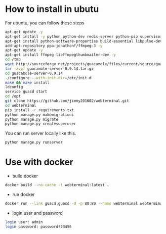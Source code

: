 # How to install in ubutu
For ubuntu, you can follow these steps
``` sh
apt-get update -y
apt-get install -y python python-dev redis-server python-pip supervisor nginx git docker
apt-get install python-software-properties build-essential libpulse-dev libssh-dev libwebp-dev libvncserver-dev software-properties-common curl gcc libavcodec-dev libavutil-dev libcairo2-dev libswscale-dev libpango1.0-dev libfreerdp-dev libssh2-1-dev libossp-uuid-dev jq wget libpng12-dev libvorbis-dev libtelnet-dev libssl-dev libjpeg-dev libjpeg-turbo8-dev -y
add-apt-repository ppa:jonathonf/ffmpeg-3 -y
apt-get update -y
apt-get install ffmpeg libffmpegthumbnailer-dev -y
cd /tmp
wget http://sourceforge.net/projects/guacamole/files/current/source/guacamole-server-0.9.14.tar.gz
tar -xvpf guacamole-server-0.9.14.tar.gz
cd guacamole-server-0.9.14
./configure --with-init-dir=/etc/init.d
make && make install
ldconfig
service guacd start
cd /opt
git clone https://github.com/jimmy201602/webterminal.git
cd webterminal
pip install -r requirements.txt
python manage.py makemigrations
python manage.py migrate
python manage.py createsuperuser
```
You can run server locally like this.
```sh
python manage.py runserver
```
# Use with docker
* build docker
```sh
docker build --no-cache -t webterminal:latest .
```
* run docker
```sh
docker run --link guacd:guacd -d -p 80:80 --name webterminal webterminal
```
* login user and password
```sh
login user: admin
login password: password!23456
```
